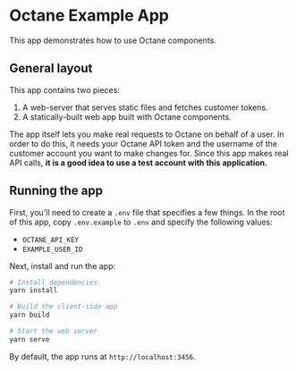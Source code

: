 # Octane Example App

This app demonstrates how to use Octane components.

## General layout

This app contains two pieces:
1. A web-server that serves static files and fetches customer tokens.
2. A statically-built web app built with Octane components.

The app itself lets you make real requests to Octane on behalf of a user. In order to do this, it needs your Octane API token and the username of the customer account you want to make changes for. Since this app makes real API calls, **it is a good idea to use a test account with this application.**

## Running the app

First, you'll need to create a `.env` file that specifies a few things.
In the root of this app, copy `.env.example` to `.env` and specify the following values:
* `OCTANE_API_KEY`
* `EXAMPLE_USER_ID`

Next, install and run the app:


```sh
# Install dependencies
yarn install

# Build the client-side app
yarn build

# Start the web server
yarn serve
```

By default, the app runs at `http://localhost:3456`.
